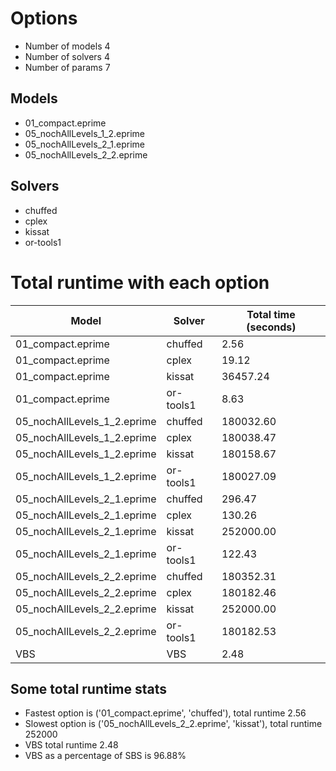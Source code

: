 

# Options


- Number of models 4
- Number of solvers 4
- Number of params 7


## Models


 - 01_compact.eprime
 - 05_nochAllLevels_1_2.eprime
 - 05_nochAllLevels_2_1.eprime
 - 05_nochAllLevels_2_2.eprime


## Solvers


 - chuffed
 - cplex
 - kissat
 - or-tools1


# Total runtime with each option


 | Model | Solver | Total time (seconds) | 
 | -- | -- | -- | 
 | 01_compact.eprime | chuffed | 2.56 | 
 | 01_compact.eprime | cplex | 19.12 | 
 | 01_compact.eprime | kissat | 36457.24 | 
 | 01_compact.eprime | or-tools1 | 8.63 | 
 | 05_nochAllLevels_1_2.eprime | chuffed | 180032.60 | 
 | 05_nochAllLevels_1_2.eprime | cplex | 180038.47 | 
 | 05_nochAllLevels_1_2.eprime | kissat | 180158.67 | 
 | 05_nochAllLevels_1_2.eprime | or-tools1 | 180027.09 | 
 | 05_nochAllLevels_2_1.eprime | chuffed | 296.47 | 
 | 05_nochAllLevels_2_1.eprime | cplex | 130.26 | 
 | 05_nochAllLevels_2_1.eprime | kissat | 252000.00 | 
 | 05_nochAllLevels_2_1.eprime | or-tools1 | 122.43 | 
 | 05_nochAllLevels_2_2.eprime | chuffed | 180352.31 | 
 | 05_nochAllLevels_2_2.eprime | cplex | 180182.46 | 
 | 05_nochAllLevels_2_2.eprime | kissat | 252000.00 | 
 | 05_nochAllLevels_2_2.eprime | or-tools1 | 180182.53 | 
 | VBS | VBS | 2.48 | 


## Some total runtime stats


 - Fastest option is ('01_compact.eprime', 'chuffed'), total runtime 2.56
 - Slowest option is ('05_nochAllLevels_2_2.eprime', 'kissat'), total runtime 252000
 - VBS total runtime 2.48
 - VBS as a percentage of SBS is 96.88%
